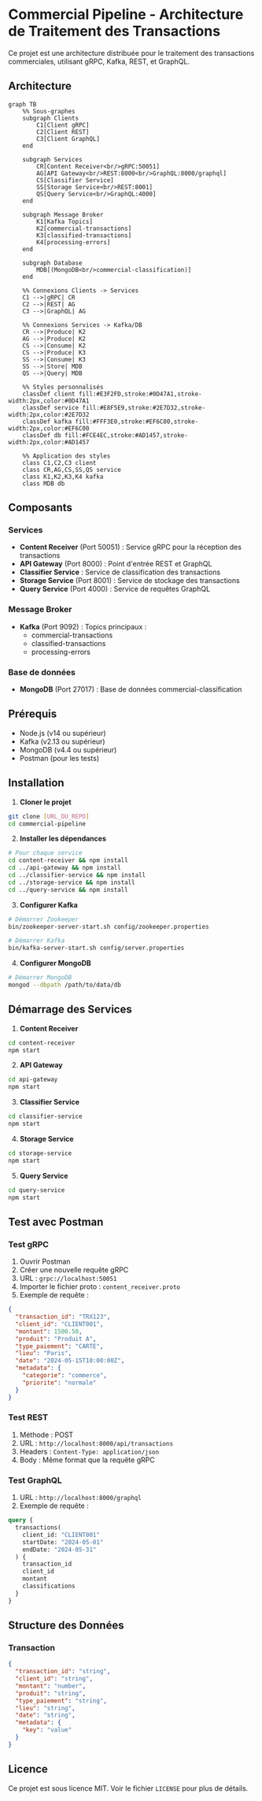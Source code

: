 # Commercial Pipeline - Architecture de Traitement des Transactions

Ce projet est une architecture distribuée pour le traitement des transactions commerciales, utilisant gRPC, Kafka, REST, et GraphQL.

## Architecture

```mermaid
graph TB
    %% Sous-graphes
    subgraph Clients
        C1[Client gRPC]
        C2[Client REST]
        C3[Client GraphQL]
    end

    subgraph Services
        CR[Content Receiver<br/>gRPC:50051]
        AG[API Gateway<br/>REST:8000<br/>GraphQL:8000/graphql]
        CS[Classifier Service]
        SS[Storage Service<br/>REST:8001]
        QS[Query Service<br/>GraphQL:4000]
    end

    subgraph Message Broker
        K1[Kafka Topics]
        K2[commercial-transactions]
        K3[classified-transactions]
        K4[processing-errors]
    end

    subgraph Database
        MDB[(MongoDB<br/>commercial-classification)]
    end

    %% Connexions Clients -> Services
    C1 -->|gRPC| CR
    C2 -->|REST| AG
    C3 -->|GraphQL| AG

    %% Connexions Services -> Kafka/DB
    CR -->|Produce| K2
    AG -->|Produce| K2
    CS -->|Consume| K2
    CS -->|Produce| K3
    SS -->|Consume| K3
    SS -->|Store| MDB
    QS -->|Query| MDB

    %% Styles personnalisés
    classDef client fill:#E3F2FD,stroke:#0D47A1,stroke-width:2px,color:#0D47A1
    classDef service fill:#E8F5E9,stroke:#2E7D32,stroke-width:2px,color:#2E7D32
    classDef kafka fill:#FFF3E0,stroke:#EF6C00,stroke-width:2px,color:#EF6C00
    classDef db fill:#FCE4EC,stroke:#AD1457,stroke-width:2px,color:#AD1457

    %% Application des styles
    class C1,C2,C3 client
    class CR,AG,CS,SS,QS service
    class K1,K2,K3,K4 kafka
    class MDB db
```

## Composants

### Services
- **Content Receiver** (Port 50051) : Service gRPC pour la réception des transactions
- **API Gateway** (Port 8000) : Point d'entrée REST et GraphQL
- **Classifier Service** : Service de classification des transactions
- **Storage Service** (Port 8001) : Service de stockage des transactions
- **Query Service** (Port 4000) : Service de requêtes GraphQL

### Message Broker
- **Kafka** (Port 9092) : Topics principaux :
  - commercial-transactions
  - classified-transactions
  - processing-errors

### Base de données
- **MongoDB** (Port 27017) : Base de données commercial-classification

## Prérequis

- Node.js (v14 ou supérieur)
- Kafka (v2.13 ou supérieur)
- MongoDB (v4.4 ou supérieur)
- Postman (pour les tests)

## Installation

1. **Cloner le projet**
```bash
git clone [URL_DU_REPO]
cd commercial-pipeline
```

2. **Installer les dépendances**
```bash
# Pour chaque service
cd content-receiver && npm install
cd ../api-gateway && npm install
cd ../classifier-service && npm install
cd ../storage-service && npm install
cd ../query-service && npm install
```

3. **Configurer Kafka**
```bash
# Démarrer Zookeeper
bin/zookeeper-server-start.sh config/zookeeper.properties

# Démarrer Kafka
bin/kafka-server-start.sh config/server.properties
```

4. **Configurer MongoDB**
```bash
# Démarrer MongoDB
mongod --dbpath /path/to/data/db
```

## Démarrage des Services

1. **Content Receiver**
```bash
cd content-receiver
npm start
```

2. **API Gateway**
```bash
cd api-gateway
npm start
```

3. **Classifier Service**
```bash
cd classifier-service
npm start
```

4. **Storage Service**
```bash
cd storage-service
npm start
```

5. **Query Service**
```bash
cd query-service
npm start
```

## Test avec Postman

### Test gRPC
1. Ouvrir Postman
2. Créer une nouvelle requête gRPC
3. URL : `grpc://localhost:50051`
4. Importer le fichier proto : `content_receiver.proto`
5. Exemple de requête :
```json
{
  "transaction_id": "TRX123",
  "client_id": "CLIENT001",
  "montant": 1500.50,
  "produit": "Produit A",
  "type_paiement": "CARTE",
  "lieu": "Paris",
  "date": "2024-05-15T10:00:00Z",
  "metadata": {
    "categorie": "commerce",
    "priorite": "normale"
  }
}
```

### Test REST
1. Méthode : POST
2. URL : `http://localhost:8000/api/transactions`
3. Headers : `Content-Type: application/json`
4. Body : Même format que la requête gRPC

### Test GraphQL
1. URL : `http://localhost:8000/graphql`
2. Exemple de requête :
```graphql
query {
  transactions(
    client_id: "CLIENT001"
    startDate: "2024-05-01"
    endDate: "2024-05-31"
  ) {
    transaction_id
    client_id
    montant
    classifications
  }
}
```

## Structure des Données

### Transaction
```json
{
  "transaction_id": "string",
  "client_id": "string",
  "montant": "number",
  "produit": "string",
  "type_paiement": "string",
  "lieu": "string",
  "date": "string",
  "metadata": {
    "key": "value"
  }
}
```


## Licence

Ce projet est sous licence MIT. Voir le fichier `LICENSE` pour plus de détails.
